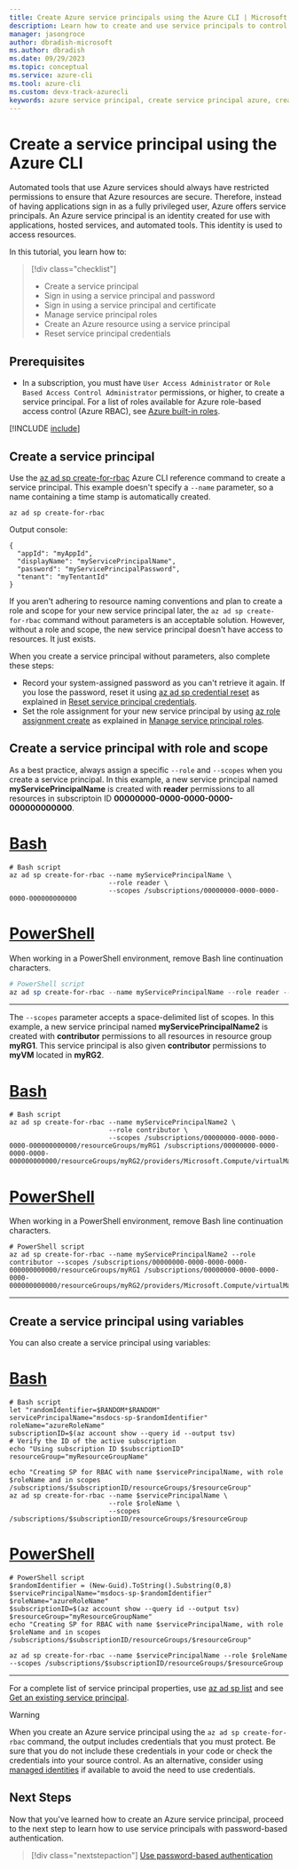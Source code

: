 ```yaml
---
title: Create Azure service principals using the Azure CLI | Microsoft Docs
description: Learn how to create and use service principals to control access to Azure resources using the Azure CLI.
manager: jasongroce
author: dbradish-microsoft
ms.author: dbradish
ms.date: 09/29/2023
ms.topic: conceptual
ms.service: azure-cli
ms.tool: azure-cli
ms.custom: devx-track-azurecli
keywords: azure service principal, create service principal azure, create service principal azure cli
---
```

# Create a service principal using the Azure CLI

Automated tools that use Azure services should always have restricted permissions to ensure that Azure resources are secure. Therefore, instead of having applications sign in as a fully privileged user, Azure offers service principals. An Azure service principal is an identity created for use with applications, hosted services, and automated tools. This identity is used to access resources.

In this tutorial, you learn how to:

> [!div class="checklist"]
> * Create a service principal
> * Sign in using a service principal and password
> * Sign in using a service principal and certificate
> * Manage service principal roles
> * Create an Azure resource using a service principal
> * Reset service principal credentials

## Prerequisites

* In a subscription, you must have `User Access Administrator` or `Role Based Access Control Administrator` permissions, or higher, to create a service principal. For a list of roles available for Azure role-based access control (Azure RBAC), see [Azure built-in roles](/azure/role-based-access-control/built-in-roles).

[!INCLUDE [include](~/articles/reusable-content/azure-cli/azure-cli-prepare-your-environment-no-header.md)]

## Create a service principal

Use the [az ad sp create-for-rbac](/cli/azure/ad/sp#az_ad_sp_create_for_rbac) Azure CLI reference command to create a service principal. This example doesn't specify a `--name` parameter, so a name containing a time stamp is automatically created.

```azurecli-interactive
az ad sp create-for-rbac
```

Output console:

```output
{
  "appId": "myAppId",
  "displayName": "myServicePrincipalName",
  "password": "myServicePrincipalPassword",
  "tenant": "myTentantId"
}
```

If you aren't adhering to resource naming conventions and plan to create a role and scope for your new service principal later, the `az ad sp create-for-rbac` command without parameters is an acceptable solution. However, without a role and scope, the new service principal doesn't have access to resources. It just exists.

When you create a service principal without parameters, also complete these steps:

* Record your system-assigned password as you can't retrieve it again. If you lose the password, reset it using [az ad sp credential reset](/cli/azure/ad/sp/credential#az-ad-sp-credential-reset) as explained in [Reset service principal credentials](./azure-cli-sp-tutorial-7.md).
* Set the role assignment for your new service principal by using [az role assignment create](/cli/azure/role/assignment#az-role-assignment-create) as explained in [Manage service principal roles](./azure-cli-sp-tutorial-5.md).

## Create a service principal with role and scope

As a best practice, always assign a specific `--role` and `--scopes` when you create a service principal. In this example, a new service principal named **myServicePrincipalName** is created with **reader** permissions to all resources in subscriptoin ID **00000000-0000-0000-0000-000000000000**.

# [Bash](#tab/bash)

```azurecli-interactive
# Bash script
az ad sp create-for-rbac --name myServicePrincipalName \
                         --role reader \
                         --scopes /subscriptions/00000000-0000-0000-0000-000000000000
```

# [PowerShell](#tab/powershell)

When working in a PowerShell environment, remove Bash line continuation characters.

```powershell
# PowerShell script
az ad sp create-for-rbac --name myServicePrincipalName --role reader --scopes /subscriptions/00000000-0000-0000-0000-000000000000
```

---

The `--scopes` parameter accepts a space-delimited list of scopes.  In this example, a new service principal named **myServicePrincipalName2** is created with **contributor** permissions to all resources in resource group **myRG1**.  This service principal is also given **contributor** permissions to **myVM** located in **myRG2**.

# [Bash](#tab/bash)

```azurecli-interactive
# Bash script
az ad sp create-for-rbac --name myServicePrincipalName2 \
                         --role contributor \
                         --scopes /subscriptions/00000000-0000-0000-0000-000000000000/resourceGroups/myRG1 /subscriptions/00000000-0000-0000-0000-000000000000/resourceGroups/myRG2/providers/Microsoft.Compute/virtualMachines/myVM
```

# [PowerShell](#tab/powershell)

When working in a PowerShell environment, remove Bash line continuation characters.

```azurecli
# PowerShell script
az ad sp create-for-rbac --name myServicePrincipalName2 --role contributor --scopes /subscriptions/00000000-0000-0000-0000-000000000000/resourceGroups/myRG1 /subscriptions/00000000-0000-0000-0000-000000000000/resourceGroups/myRG2/providers/Microsoft.Compute/virtualMachines/myVM
```

---

## Create a service principal using variables

You can also create a service principal using variables:

# [Bash](#tab/bash)

```azurecli-interactive
# Bash script
let "randomIdentifier=$RANDOM*$RANDOM"
servicePrincipalName="msdocs-sp-$randomIdentifier"
roleName="azureRoleName"
subscriptionID=$(az account show --query id --output tsv)
# Verify the ID of the active subscription
echo "Using subscription ID $subscriptionID"
resourceGroup="myResourceGroupName"

echo "Creating SP for RBAC with name $servicePrincipalName, with role $roleName and in scopes /subscriptions/$subscriptionID/resourceGroups/$resourceGroup"
az ad sp create-for-rbac --name $servicePrincipalName \
                         --role $roleName \
                         --scopes /subscriptions/$subscriptionID/resourceGroups/$resourceGroup
```

# [PowerShell](#tab/powershell)

```azurecli
# PowerShell script
$randomIdentifier = (New-Guid).ToString().Substring(0,8)
$servicePrincipalName="msdocs-sp-$randomIdentifier"
$roleName="azureRoleName"
$subscriptionID=$(az account show --query id --output tsv)
$resourceGroup="myResourceGroupName"
echo "Creating SP for RBAC with name $servicePrincipalName, with role $roleName and in scopes /subscriptions/$subscriptionID/resourceGroups/$resourceGroup"

az ad sp create-for-rbac --name $servicePrincipalName --role $roleName --scopes /subscriptions/$subscriptionID/resourceGroups/$resourceGroup
```

---

For a complete list of service principal properties, use [az ad sp list](/cli/azure/ad/sp#az-ad-sp-list) and see [Get an existing service principal](./azure-cli-sp-tutorial-4.md).

> [!WARNING]
> When you create an Azure service principal using the `az ad sp create-for-rbac` command, the output includes credentials that you must protect. Be sure that you do not include these credentials in your code or check the credentials into your source control. As an alternative, consider using [managed identities](/azure/active-directory/managed-identities-azure-resources/overview) if available to avoid the need to use credentials.

## Next Steps

Now that you've learned how to create an Azure service principal, proceed to the next step to learn how to use service principals with password-based authentication.

> [!div class="nextstepaction"]
> [Use password-based authentication](./azure-cli-sp-tutorial-2.md)
